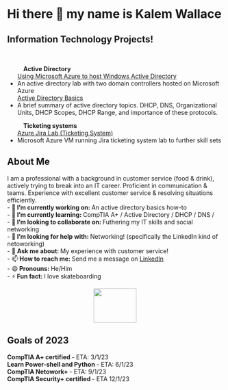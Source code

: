# Hi there 👋 my name is Kalem Wallace<br/>
<h2>Information Technology Projects!</h2><br/>
<UL>&emsp;<b>Active Directory</b><br/>
<a href="https://github.com/kalemriah/Using-Microsoft-Azure-to-host-Windows-Active-Directory-lab">Using Microsoft Azure to host Windows Active Directory</a> <br/>
<LI>An active directory lab with two domain controllers hosted on Microsoft Azure <br/>
<a href="https://github.com/kalemriah/Active-directory-basics">Active Directory Basics</a> <br/>
<LI>A brief summary of active directory topics. DHCP, DNS, Organizational Units, DHCP Scopes, DHCP Range, and importance of these protocols.</UL>
<UL>&emsp;<b>Ticketing systems</b><br/>
<a href="https://github.com/kalemriah/Azure-Ticketing-System-Lab-Jira-">Azure Jira Lab (Ticketing System)</a><br/>
<LI>Microsoft Azure VM running Jira ticketing system lab to further skill sets<br/></UL>
  <h2> About Me </h2>
 I am a professional with a background in customer service (food & drink), actively trying to break into an IT career. Proficient in communication & teams. Experience with excellent customer service & resolving situations efficiently. <br/>
- 🔭<b> I’m currently working on: </b> An active directory basics how-to <br/>
- 🌱<b> I’m currently learning: </b> CompTIA A+ / Active Directory / DHCP / DNS / <br/>
- 👯<b> I’m looking to collaborate on: </b> Futhering my IT skills and social networking <br/>
- 🤔<b> I’m looking for help with: </b> Networking! (specifically the LinkedIn kind of netoworking) <br/>
- 💬<b> Ask me about: </b> My experience with customer service! <br/>
- 📫<b> How to reach me: </b> Send me a message on <a href="https://www.linkedin.com/in/kalem-wallace-3b499a256/">LinkedIn</a> <br/>
- 😄<b> Pronouns: </b> He/Him <br/>
- ⚡<b> Fun fact: </b> I love skateboarding<p align="center"><img src="https://user-images.githubusercontent.com/111719615/210657996-ffe8fe41-b389-492c-8ddc-05cde142e675.gif" width="100" height="80" /> <br/>
<h2>Goals of 2023</h2>
<b> CompTIA A+ certified </b> - ETA: 3/1/23 <br/>
<b> Learn Power-shell and Python </b> - ETA: 6/1/23 <br/>
<b> CompTIA Netowork+ </b> - ETA: 9/1/23 <br/>
<b> CompTIA Security+ certified </b> - ETA 12/1/23 <br/>



